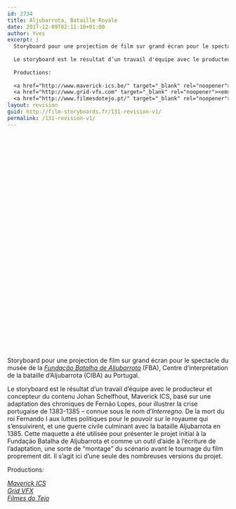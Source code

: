 ```yaml
---
id: 2734
title: Aljubarrota, Bataille Royale
date: 2017-12-09T02:11:10+01:00
author: Yves
excerpt: |
  Storyboard pour une projection de film sur grand écran pour le spectacle du musée de la <a href="http://www.fundacao-aljubarrota.pt/" target="_blank" rel="noopener"><em>Fundação Batalha de Aljubarrota</em></a> (FBA), Centre d'interprétation de la bataille d'Aljubarrota (CIBA) au Portugal.
  
  Le storyboard est le résultat d’un travail d'équipe avec le producteur et concepteur du contenu Johan Schelfhout, Maverick ICS, basé sur une adaptation des chroniques de Fernão Lopes, pour illustrer la crise portugaise de 1383-1385 - connue sous le nom d’<em>Interregno</em>. De la mort du roi Fernando I aux luttes politiques pour le pouvoir sur le royaume qui s’ensuivirent, et une guerre civile culminant avec la bataille Aljubarrota en 1385. Cette maquette a été utilisée pour présenter le projet initial à la Fundação Batalha de Aljubarrota et comme un outil d’aide à l’écriture de l'adaptation, une sorte de “montage” du scénario avant le tournage du film proprement dit. Il s’agit ici d’une seule des nombreuses versions du projet.
  
  Productions:
  
  <a href="http://www.maverick-ics.be/" target="_blank" rel="noopener"><em>Maverick ICS</em></a>
  <a href="http://www.grid-vfx.com" target="_blank" rel="noopener"><em>Grid VFX</em></a>
  <a href="http://www.filmesdotejo.pt/" target="_blank" rel="noopener"><em>Filmes do Tejo</em></a>
layout: revision
guid: http://film-storyboards.fr/131-revision-v1/
permalink: /131-revision-v1/
---
```

<div class="issuuembed" style="width: 696px; height: 492px;" data-configid="1029923/36492352">
</div>



Storyboard pour une projection de film sur grand écran pour le spectacle du musée de la <a href="http://www.fundacao-aljubarrota.pt/" target="_blank" rel="noopener"><em>Fundação Batalha de Aljubarrota</em></a> (FBA), Centre d&rsquo;interprétation de la bataille d&rsquo;Aljubarrota (CIBA) au Portugal.

Le storyboard est le résultat d’un travail d&rsquo;équipe avec le producteur et concepteur du contenu Johan Schelfhout, Maverick ICS, basé sur une adaptation des chroniques de Fernão Lopes, pour illustrer la crise portugaise de 1383-1385 &#8211; connue sous le nom d’_Interregno_. De la mort du roi Fernando I aux luttes politiques pour le pouvoir sur le royaume qui s’ensuivirent, et une guerre civile culminant avec la bataille Aljubarrota en 1385. Cette maquette a été utilisée pour présenter le projet initial à la Fundação Batalha de Aljubarrota et comme un outil d’aide à l’écriture de l&rsquo;adaptation, une sorte de “montage” du scénario avant le tournage du film proprement dit. Il s’agit ici d’une seule des nombreuses versions du projet.

Productions:

<a href="http://www.maverick-ics.be/" target="_blank" rel="noopener"><em>Maverick ICS</em></a>  
<a href="http://www.grid-vfx.com" target="_blank" rel="noopener"><em>Grid VFX</em></a>  
<a href="http://www.filmesdotejo.pt/" target="_blank" rel="noopener"><em>Filmes do Tejo</em></a>